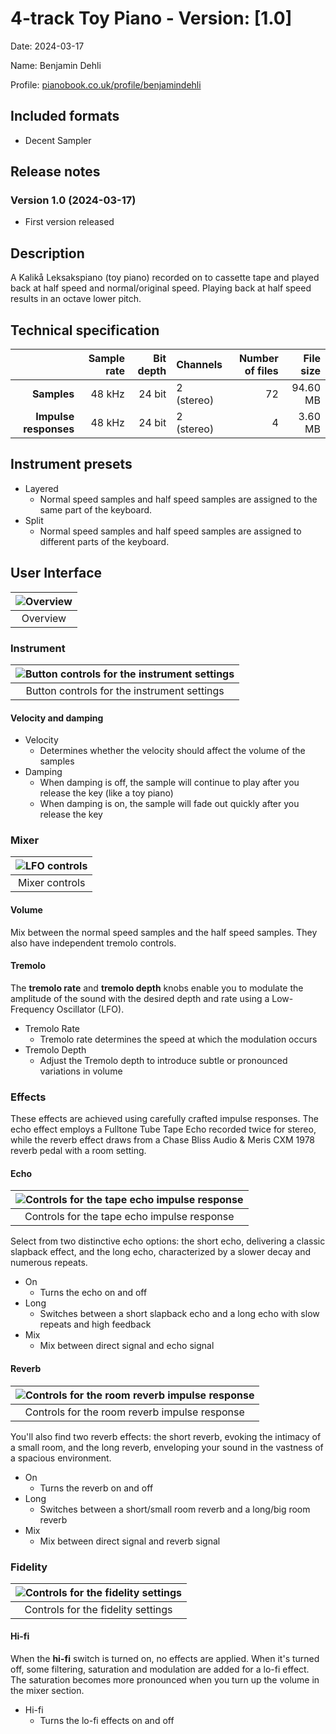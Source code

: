 # 4-track Toy Piano - Version: [1.0]

Date: 2024-03-17

Name: Benjamin Dehli

Profile: [pianobook.co.uk/profile/benjamindehli](https://www.pianobook.co.uk/profile/benjamindehli/)

## Included formats

- Decent Sampler

## Release notes

### Version 1.0 (2024-03-17)

- First version released

## Description

A Kalikå Leksakspiano (toy piano) recorded on to cassette tape and played back at half speed and normal/original speed. Playing back at half speed results in an octave lower pitch.

## Technical specification

|                       | Sample rate | Bit depth | Channels   | Number of files | File size |
|----------------------:|------------:|----------:|------------|----------------:|----------:|
|           **Samples** |      48 kHz |    24 bit | 2 (stereo) |              72 |  94.60 MB |
| **Impulse responses** |      48 kHz |    24 bit | 2 (stereo) |               4 |   3.60 MB |

## Instrument presets

- Layered
  - Normal speed samples and half speed samples are assigned to the same part of the keyboard.
- Split
  - Normal speed samples and half speed samples are assigned to different parts of the keyboard.

## User Interface

|![Overview](/Screenshots/4-track-toy-piano.png)|
|:--:|
|Overview|

### Instrument

|![Button controls for the instrument settings](/Screenshots/instrument.png)|
|:--:|
|Button controls for the instrument settings|

#### Velocity and damping

- Velocity
  - Determines whether the velocity should affect the volume of the samples
- Damping
  - When damping is off, the sample will continue to play after you release the key (like a toy piano)
  - When damping is on, the sample will fade out quickly after you release the key

### Mixer

|![LFO controls](/Screenshots/mixer.png)|
|:--:|
|Mixer controls|

#### Volume

Mix between the normal speed samples and the half speed samples. They also have independent tremolo controls.

#### Tremolo

The **tremolo rate** and **tremolo depth** knobs enable you to modulate the amplitude of the sound with the desired depth and rate using a Low-Frequency Oscillator (LFO).

- Tremolo Rate
  - Tremolo rate determines the speed at which the modulation occurs
- Tremolo Depth
  - Adjust the Tremolo depth to introduce subtle or pronounced variations in volume

### Effects

These effects are achieved using carefully crafted impulse responses. The echo effect employs a Fulltone Tube Tape Echo recorded twice for stereo, while the reverb effect draws from a Chase Bliss Audio & Meris CXM 1978 reverb pedal with a room setting.

#### Echo

|![Controls for the tape echo impulse response](/Screenshots/echo.png)|
|:--:|
|Controls for the tape echo impulse response|

Select from two distinctive echo options: the short echo, delivering a classic slapback effect, and the long echo, characterized by a slower decay and numerous repeats.

- On
  - Turns the echo on and off
- Long
  - Switches between a short slapback echo and a long echo with slow repeats and high feedback
- Mix
  - Mix between direct signal and echo signal

#### Reverb

|![Controls for the room reverb impulse response](/Screenshots/reverb.png)|
|:--:|
|Controls for the room reverb impulse response|

You'll also find two reverb effects: the short reverb, evoking the intimacy of a small room, and the long reverb, enveloping your sound in the vastness of a spacious environment.

- On
  - Turns the reverb on and off
- Long
  - Switches between a short/small room reverb and a long/big room reverb
- Mix
  - Mix between direct signal and reverb signal

### Fidelity

|![Controls for the fidelity settings](/Screenshots/fidelity.png)|
|:--:|
|Controls for the fidelity settings|

#### Hi-fi

When the **hi-fi** switch is turned on, no effects are applied. When it's turned off, some filtering, saturation and modulation are added for a lo-fi effect. The saturation becomes more pronounced when you turn up the volume in the mixer section.

- Hi-fi
  - Turns the lo-fi effects on and off
